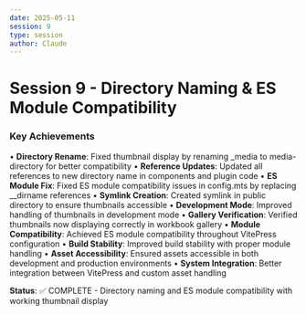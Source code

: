 ```yaml
---
date: 2025-05-11
session: 9
type: session
author: Claude
---
```


# Session 9 - Directory Naming & ES Module Compatibility

### Key Achievements
• **Directory Rename**: Fixed thumbnail display by renaming _media to media- directory for better compatibility
• **Reference Updates**: Updated all references to new directory name in components and plugin code
• **ES Module Fix**: Fixed ES module compatibility issues in config.mts by replacing __dirname references
• **Symlink Creation**: Created symlink in public directory to ensure thumbnails accessible
• **Development Mode**: Improved handling of thumbnails in development mode
• **Gallery Verification**: Verified thumbnails now displaying correctly in workbook gallery
• **Module Compatibility**: Achieved ES module compatibility throughout VitePress configuration
• **Build Stability**: Improved build stability with proper module handling
• **Asset Accessibility**: Ensured assets accessible in both development and production environments
• **System Integration**: Better integration between VitePress and custom asset handling

**Status**: ✅ COMPLETE - Directory naming and ES module compatibility with working thumbnail display
